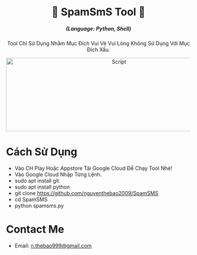 <h1 align="center">🚀 SpamSmS Tool 🚀</h1>
<em><h5 align="center">(Language: Python, Shell)</h5></em>
  
<p align="center"> Tool Chỉ Sử Dụng Nhằm Mục Đích Vui Vẻ Vui Lòng Không Sử Dụng Với Mục Đích Xấu.</p>

<p align="center"><img src="https://i.imgur.com/slbFTPZ.jpeg" width="600" height="200" alt="Script"></p>

# Cách Sử Dụng

* Vào CH Play Hoặc Appstore Tải Google Cloud Để Chạy Tool Nhé!
* Vào Google Cloud Nhập Từng Lệnh.
* sudo apt install git
* sudo apt install python
* git clone https://github.com/nguyenthebao2009/SpamSMS
* cd SpamSMS
* python spamsms.py

# Contact Me

* Email: n.thebao999@gmail.com
